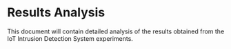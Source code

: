 # Results Analysis

This document will contain detailed analysis of the results obtained from the IoT Intrusion Detection System experiments. 